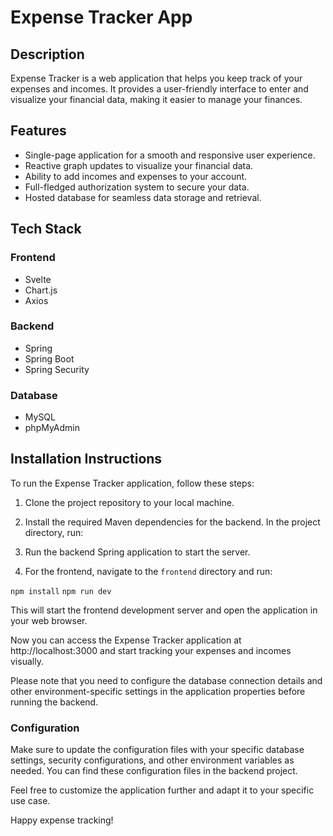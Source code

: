 # Expense Tracker App

## Description

Expense Tracker is a web application that helps you keep track of your expenses and incomes. It provides a user-friendly interface to enter and visualize your financial data, making it easier to manage your finances.

## Features

- Single-page application for a smooth and responsive user experience.
- Reactive graph updates to visualize your financial data.
- Ability to add incomes and expenses to your account.
- Full-fledged authorization system to secure your data.
- Hosted database for seamless data storage and retrieval.

## Tech Stack

### Frontend

- Svelte
- Chart.js
- Axios

### Backend

- Spring
- Spring Boot
- Spring Security

### Database

- MySQL
- phpMyAdmin

## Installation Instructions

To run the Expense Tracker application, follow these steps:

1. Clone the project repository to your local machine.

2. Install the required Maven dependencies for the backend. In the project directory, run:
   
3. Run the backend Spring application to start the server.

4. For the frontend, navigate to the `frontend` directory and run:

```npm install```
```npm run dev```

This will start the frontend development server and open the application in your web browser.

Now you can access the Expense Tracker application at http://localhost:3000 and start tracking your expenses and incomes visually.

Please note that you need to configure the database connection details and other environment-specific settings in the application properties before running the backend.

### Configuration

Make sure to update the configuration files with your specific database settings, security configurations, and other environment variables as needed. You can find these configuration files in the backend project.

Feel free to customize the application further and adapt it to your specific use case.

Happy expense tracking!


